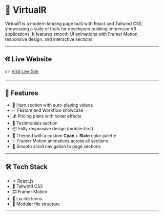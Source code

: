 # 🧠 VirtualR 

VirtualR is a modern landing page built with React and Tailwind CSS, showcasing a suite of tools for developers building immersive VR applications. It features smooth UI animations with Framer Motion, responsive design, and interactive sections.

---

## 🌐 Live Website

👉 [Visit Live Site](https://virtualr-live.vercel.app/)

---

## 🚀 Features

- 🎥 Hero section with auto-playing videos
- ✅ Feature and Workflow showcase
- 💰 Pricing plans with hover effects
- 💬 Testimonials section
- 📦 Fully responsive design (mobile-first)
- 🎨 Themed with a custom **Cyan + Slate** color palette
- ✨ Framer Motion animations across all sections
- 🔗 Smooth scroll navigation to page sections

---

## 🛠️ Tech Stack

- ⚛️ React.js
- 💨 Tailwind CSS
- 🎞️ Framer Motion
- 🧠 Lucide Icons
- 📁 Modular file structure

---
